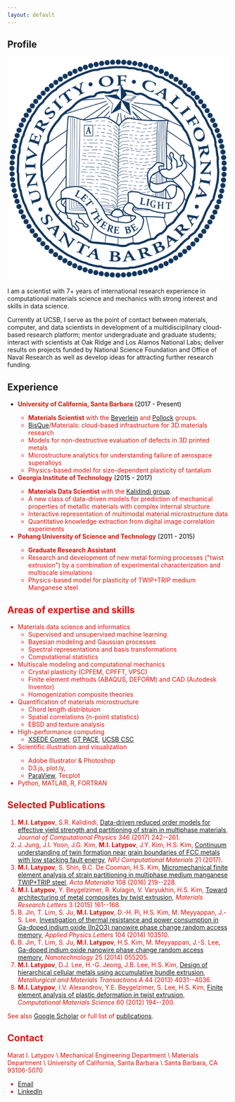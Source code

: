```yaml
---
layout: default
---
```


## Profile

<img class="profile-picture" src="seal.png">

I am a scientist with 7+ years of international research experience in computational materials science and mechanics with strong interest and skills in data science. 

Currently at UCSB, I serve as the point of contact between materials, computer, and data scientists in development of a multidisciplinary cloud-based research platform; mentor undergraduate and graduate students; interact
with scientists at Oak Ridge and Los Alamos National Labs; deliver results on projects
funded by National Science Foundation and Office of Naval Research as well as develop ideas for attracting further research funding.

## Experience

- <font color="#e2120c"><strong>University of California, Santa Barbara</strong><font color="black"> (2017 - Present)</font>
    - **Materials Scientist** with the [Beyerlein](https://labs.me.ucsb.edu/beyerlein/) and [Pollock](https://labs.materials.ucsb.edu/pollock/) groups.
    - [BisQue](https://bioimage.ucsb.edu/bisque)/Materials: cloud-based infrastructure for 3D materials research
    - Models for non-destructive evaluation of defects in 3D printed metals
    - Microstructure analytics for understanding failure of aerospace superalloys
    - Physics-based model for size-dependent plasticity of tantalum
- <font color="#e2120c"><strong>Georgia Institute of Technology</strong><font color="black"> (2015 - 2017)</font>
    - **Materials Data Scientist** with the [Kalidindi group](https://matin.gatech.edu/groups/mined_super).
    - A new class of data-driven models for prediction of mechanical properties of metallic materials with complex internal structure
    - Interactive representation of multimodal material microstructure data
    - Quantitative knowledge extraction from digital image correlation experiments
- <font color="#e2120c"><strong>Pohang University of Science and Technology</strong><font color="black"> (2011 - 2015)</font>
    - **Graduate Research Assistant**
    - Research and development of new metal forming processes ("twist extrusion") by a combination of experimental characterization and multiscale simulations
    - Physics-based model for plasticity of TWIP+TRIP medium Manganese steel

## Areas of expertise and skills

- <font color="#e2120c">Materials data science and informatics</font>
    - Supervised and unsupervised machine learning
    - Bayesian modeling and Gaussian processes
    - Spectral representations and basis transformations
    - Computational statistics
- <font color="#e2120c">Multiscale modeling and computational mechanics</font>
    - Crystal plasticity (CPFEM, CPFFT, VPSC)
    - Finite element methods (ABAQUS, DEFORM) and CAD (Autodesk Inventor)
    - Homogenization composite theories
- <font color="#e2120c">Quantification of materials microstructure</font>
    - Chord length distribtuion
    - Spatial correlations (n-point statistics)
    - EBSD and texture analysis
- <font color="#e2120c">High-performance computing</font>
    - [XSEDE Comet](https://portal.xsede.org/sdsc-comet), [GT PACE](https://pace.gatech.edu/), [UCSB CSC](https://csc.cnsi.ucsb.edu/) 
- <font color="#e2120c">Scientific illustration and visualization
    - Adobe Illustrator & Photoshop
    - D3.js, plot.ly,
    - [ParaView](https://www.paraview.org/), Tecplot
- <font color="#e2120c">Python, MATLAB, R, FORTRAN</font>
## Selected Publications

1.  **M.I. Latypov**, S.R. Kalidindi, [Data-driven reduced order models for effective yield strength and partitioning of strain in multiphase materials](https://doi.org/10.1016/j.jcp.2017.06.013), *Journal of Computational Physics* 346 (2017) 242--261.
1.  J. Jung, J.I. Yoon, J.G. Kim, **M.I. Latypov**, J.Y. Kim, H.S. Kim, [Continuum understanding of twin formation near grain boundaries of FCC metals with low stacking fault energy](http://dx.doi.org/10.1038/s41524-017-0023-1), *NPJ Computational Materials* 21 (2017).
1.  **M.I. Latypov**, S. Shin, B.C. De Cooman, H.S. Kim, [Micromechanical finite element analysis of strain partitioning in multiphase medium manganese TWIP+TRIP steel](https://dx.doi.org/10.1016/j.actamat.2016.02.001), *Acta Materialia* 108 (2016) 219--228.
1.  **M.I. Latypov**, Y. Beygelzimer, R. Kulagin, V. Varyukhin, H.S. Kim, [Toward architecturing of metal composites by twist extrusion](https://dx.doi.org/10.1080/21663831.2015.1034812), *Materials Research Letters* 3 (2015) 161--168.
1.  B. Jin, T. Lim, S. Ju, **M.I. Latypov**, D.-H. Pi, H.S. Kim, M. Meyyappan, J.-S. Lee, [Investigation of thermal resistance and power consumption in Ga-doped indium oxide (In2O3) nanowire phase change random access memory](https://dx.doi.org/10.1063/1.4868537), *Applied Physics Letters* 104 (2014) 103510.
1.  B. Jin, T. Lim, S. Ju, **M.I. Latypov**, H.S. Kim, M. Meyyappan, J.-S. Lee, [Ga-doped indium oxide nanowire phase change random access memory](https://dx.doi.org/10.1088/0957-4484/25/5/055205), *Nanotechnology* 25 (2014) 055205.
1.  **M.I. Latypov**, D.J. Lee, H.-G. Jeong, J.B. Lee, H.S. Kim, [Design of hierarchical cellular metals using accumulative bundle extrusion](https://dx.doi.org/10.1007/s11661-013-1844-2), *Metallurgical and Materials Transactions A* 44 (2013) 4031--4036.
1.  **M.I. Latypov**, I.V. Alexandrov, Y.E. Beygelzimer, S. Lee, H.S. Kim, [Finite element analysis of plastic deformation in twist extrusion](https://dx.doi.org/10.1016/j.commatsci.2012.03.035), *Computational Materials Science* 60 (2012) 194--200.

See also [Google Scholar](https://scholar.google.com/citations?user=We5aJywAAAAJ&hl) or full list of [publications](/publications).

## Contact

Marat I. Latypov \\
Mechanical Engineering Department \\
Materials Department \\
University of California, Santa Barbara \\
Santa Barbara, CA 93106-5070

- [Email](mailto:latmarat@gmail.com)
- [LinkedIn](https://www.linkedin.com/in/latmarat/)